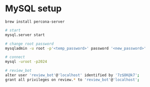 # MySQL setup
`brew install percona-server`

```bash
# start
mysql.server start

# change root password
mysqladmin -u root -p'<temp_password>' password '<new_password>'

# connect
mysql -uroot -p2024

# review_bot
alter user 'review_bot'@'localhost' identified by '7z$8K@k7';
grant all privileges on review.* to 'review_bot'@'localhost';
```

